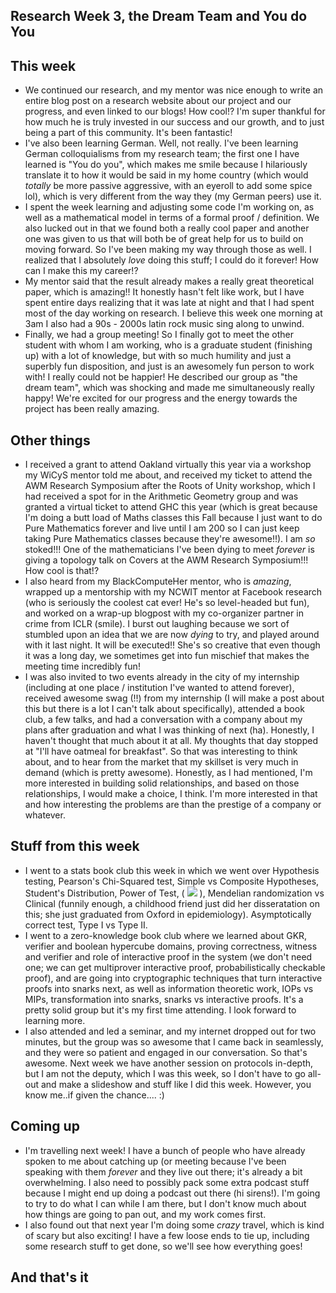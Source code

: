 ## Research Week 3, the Dream Team and You do You

## This week
- We continued our research, and my mentor was nice enough to write an entire blog post on a research website about
our project and our progress, and even linked to our blogs! How cool!? I'm super thankful for how much he is truly
invested in our success and our growth, and to just being a part of this community. It's been fantastic!
- I've also been learning German. Well, not really. I've been learning German colloquialisms from my research team; the first one I have learned
is "You do you", which makes me smile because I hilariously translate it to how it would be said in my home country (which
would *totally* be more passive aggressive, with an eyeroll to add some spice lol), which is very 
different from the way they (my German peers) use it.
- I spent the week learning and adjusting some code I'm working on, as well as a mathematical model in terms of a formal proof
/ definition. We also lucked out in that we found both a really cool paper and another one was given to us that will both
be of great help for us to build on moving forward. So I've been making my way through those as well.
I realized that I absolutely *love* doing this stuff; I could do it forever! How can I make this my career!? 
- My mentor said that the result already makes a really great theoretical paper, which is amazing!! It honestly hasn't felt like
work, but I have spent entire days realizing that it was late at night and that I had spent most of the day working on research.
I believe this week one morning at 3am I also had a 90s - 2000s latin rock music sing along to unwind.
- Finally, we had a group meeting! So I finally got to meet the other student with whom I am working, who is a graduate student
(finishing up) with a lot of knowledge, but with so much humility and just a superbly fun disposition, 
and just is an awesomely fun person to work with! I really could not be happier! He described our group as "the dream team", which
was shocking and made me simultaneously really happy! We're excited for our progress and the energy towards the project has been
really amazing. 

## Other things
- I received a grant to attend Oakland virtually this year via a workshop my WiCyS mentor told me about, and received my ticket to attend
the AWM Research Symposium after the Roots of Unity workshop, which I had received a spot for in the Arithmetic Geometry group
and was granted a virtual ticket to attend GHC this year (which is great because I'm doing a butt load of Maths classes this Fall
because I just want to do Pure Mathematics forever and live until I am 200 so I can just keep taking Pure Mathematics classes
because they're awesome!!). 
I am *so* stoked!!! One of the mathematicians I've been dying to meet *forever* is giving a topology talk on Covers at the AWM
Research Symposium!!! How cool is that!?
- I also heard from my BlackComputeHer mentor, who is *amazing*, wrapped up a mentorship with my NCWIT mentor at Facebook research
(who is seriously the coolest cat ever! He's so level-headed but fun), 
and worked on a wrap-up blogpost with my co-organizer partner in crime from ICLR (smile). I burst out laughing because we sort of 
stumbled upon an idea that we are now *dying* to try, and played around with it last night. It will be executed!! She's so creative
that even though it was a long day, we sometimes get into fun mischief that makes the meeting time incredibly fun!
- I was also invited to two events already in the city of my internship (including at one place / institution I've wanted to attend forever), 
received awesome swag (!!) from my internship (I will make a post about this but there is a lot I can't talk about specifically),
attended a book club, a few talks, and had a conversation with a company about my plans after graduation and what I was thinking
of next (ha). Honestly, I haven't thought that much about it at all. My thoughts that day stopped at "I'll have oatmeal for breakfast".
So that was interesting to think about, and to hear from the market that my skillset is very much in demand (which is pretty awesome).
Honestly, as I had mentioned, I'm more interested in building solid relationships, and based on those relationships,
I would make a choice, I think. I'm more interested in that and how interesting the problems are than the prestige of a company or whatever.

## Stuff from this week
- I went to a stats book club this week in which we went over Hypothesis testing, Pearson's Chi-Squared test, Simple vs
Composite Hypotheses, Student's Distribution, Power of Test, ( <img src="https://render.githubusercontent.com/render/math?math=1-\beta"> ),
Mendelian randomization vs Clinical (funnily
enough, a childhood friend just did her disseratation on this; she just graduated from Oxford in epidemiology).
Asymptotically correct test, Type I vs Type II.
- I went to a zero-knowledge book club where we learned about GKR, verifier and boolean hypercube domains, proving
correctness, witness and verifier and role of interactive proof in the system (we don't need one; we can get
multiprover interactive proof, probabilistically checkable proof), and are going into cryptographic techniques
that turn interactive proofs into snarks next, as well as information theoretic work, IOPs vs MIPs, transformation
into snarks, snarks vs interactive proofs. It's a pretty solid group but it's my first time attending. I look forward
to learning more.
- I also attended and led a seminar, and my internet dropped out for two minutes, but the group was so awesome that
I came back in seamlessly, and they were so patient and engaged in our conversation. So that's awesome. Next week we
have another session on protocols in-depth, but I am not the deputy, which I was this week, so I don't have to go all-out
and make a slideshow and stuff like I did this week. However, you know me..if given the chance.... :)

## Coming up
- I'm travelling next week! I have a bunch of people who have already spoken to me about catching up (or meeting because I've been speaking with them *forever* and they live out there; it's already a bit overwhelming. I also need to possibly pack some extra
podcast stuff because I might end up doing a podcast out there (hi sirens!).
I'm going to try to do what I can while I am there, but I don't know much about how things are going to pan out, and my work comes first.
-  I also found out that next year I'm doing some *crazy* travel, which is kind of scary but
also exciting! I have a few loose ends to tie up, including some research stuff to get done, so we'll see how everything goes!

## And that's it
